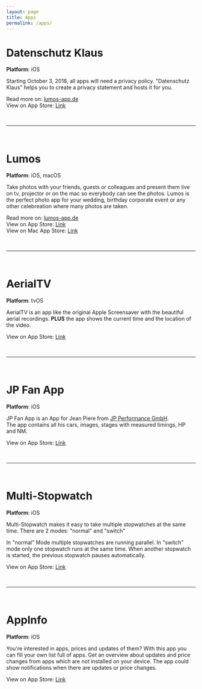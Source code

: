 ```yaml
---
layout: page
title: Apps
permalink: /apps/
---
```


# Datenschutz Klaus

**Platform**: iOS

Starting October 3, 2018, all apps will need a privacy policy. "Datenschutz Klaus" helps you to create a privacy statement and hosts it for you.

Read more on: [lumos-app.de](http://lumos-app.de)  
View on App Store: [Link](https://itunes.apple.com/us/app/datenschutz-klaus/id1436429542)  

<br/>
<hr/>
<br/>

# Lumos

**Platform**: iOS, macOS

Take photos with your friends, guests or colleagues and present them live on tv, projector or on the mac so everybody can see the photos.
Lumos is the perfect photo app for your wedding, birthday corporate event or any other celebreation where many photos are taken.

Read more on: [lumos-app.de](http://lumos-app.de)  
View on App Store: [Link](https://itunes.apple.com/us/app/lumos-kamera/id1420657909)  
View on Mac App Store: [Link](https://itunes.apple.com/us/app/lumos/id1420656365)  

<br/>
<hr/>
<br/>

# AerialTV

**Platform**: tvOS

AerialTV is an app like the original Apple Screensaver with the beautiful aerial recordings.
**PLUS** the app shows the current time and the location of the video.

View on App Store: [Link](https://itunes.apple.com/us/app/aerialtv/id1346875798)  

<br/>
<hr/>
<br/>

# JP Fan App

**Platform**: iOS

JP Fan App is an App for Jean Piere from [JP Performance GmbH](https://www.jp-performance.de).  
The app contains all his cars, images, stages with measured timings, HP and NM.

View on App Store: [Link](https://itunes.apple.com/us/app/jp-fan-app/id1286558522)

<br/>
<hr/>
<br/>

# Multi-Stopwatch

**Platform**: iOS

Multi-Stopwatch makes it easy to take multiple stopwatches at the same time.
There are 2 modes: "normal" and "switch"

In "normal" Mode multiple stopwatches are running parallel. In "switch" mode only one stopwatch runs at the same time. When another stopwatch is started, the previous stopwatch pauses automatically.

View on App Store: [Link](https://itunes.apple.com/us/app/multi-stopwatch/id933638040)

<br/>
<hr/>
<br/>

# AppInfo

**Platform**: iOS

You're interested in apps, prices and updates of them?
With this app you can fill your own list full of apps. Get an overview about updates and price changes from apps which are not installed on your device. The app could show notifications when there are updates or price changes.

View on App Store: [Link](https://itunes.apple.com/us/app/appinfo/id1397168838)
